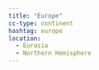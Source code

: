 ```yaml
---
title: "Europe"
cc-type: continent
hashtag: europe
location:
  - Eurasia
  - Northern Hemisphere
---
```

